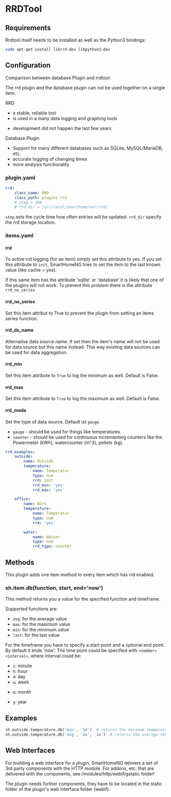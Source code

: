 # RRDTool

## Requirements

Rrdtool itself needs to be installed as well as the Python3 bindings:

```bash
sudo apt-get install librrd-dev libpython3-dev
```

## Configuration

Comparison between database Plugin and rrdtool:

The rrd plugin and the database plugin can not be used together on a single item.

RRD
+ a stable, reliable tool
+ is used in a many data logging and graphing tools
- development did not happen the last few years

Database Plugin
+ Support for many different databases such as SQLite, MySQL/MariaDB, etc.
+ accurate logging of changing times
+ more analysis functionality

### plugin.yaml

```yaml
rrd:
    class_name: RRD
    class_path: plugins.rrd
    # step = 300
    # rrd_dir = /usr/local/smarthome/var/rrd/
```

`step` sets the cycle time how often entries will be updated.
`rrd_dir` specify the rrd storage location.

### items.yaml

#### rrd
To active rrd logging (for an item) simply set this attribute to yes.
If you set this attribute to `init`, SmartHomeNG tries to set the item to the last known value (like cache = yes).

If this same item has the attribute 'sqlite' or 'database' it is likely that one of the plugins will not work. 
To prevent this problem there is the attribute `rrd_no_series`

#### rrd_no_series
Set this item attribut to True to prevent the plugin from setting an items series function.

#### rrd_ds_name
Alternative data source name. If set then the item's name will not be used for data source but this name instead.
This way existing data sources can be used for data aggregation.

#### rrd_min
Set this item attribute to `True` to log the minimum as well. Default is False.

#### rrd_max
Set this item attribute to `True` to log the maximum as well. Default is False.

#### rrd_mode
Set the type of data source. Default ist `gauge`.
  * `gauge` - should be used for things like temperatures.
  * `counter` - should be used for continuous incrementing counters like the Powermeter (kWh), watercounter (m^3), pellets (kg).

```yaml
rrd_examples:
    outside:
        name: Outside
        temperature:
            name: Temperatur
            type: num
            rrd: init
            rrd_min: 'yes'
            rrd_max: 'yes'

    office:
        name: Büro
        temperature:
            name: Temperatur
            type: num
            rrd: 'yes'

        water:
            name: Wasser
            type: num
            rrd_type: counter
```

## Methods

This plugin adds one item method to every item which has rrd enabled.

### sh.item.db(function, start, end='now')
This method returns you a value for the specified function and timeframe.

Supported functions are:

   * `avg`: for the average value
   * `max`: for the maximum value
   * `min`: for the minimum value
   * `last`: for the last value

For the timeframe you have to specify a start point and a optional end point. By default it ends 'now'.
The time point could be specified with `<number><interval>`, where interval could be:

   * `i`: minute
   * `h`: hour
   * `d`: day
   * `w`: week
   + `m`: month
   * `y`: year

## Examples
```python
sh.outside.temperature.db('min', '1d')  # returns the minimum temperature within the last day
sh.outside.temperature.db('avg', '2w', '1w')  # returns the average temperature of the week before last week
```
## Web Interfaces

For building a web interface for a plugin, SmartHomeNG delivers a set of 3rd party components with the HTTP module. 
For addons, etc. that are delivered with the components, see /modules/http/webif/gstatic folder!

The plugin needs further components, they have to be located in the static folder of the plugin's web interface 
folder (webif).
 